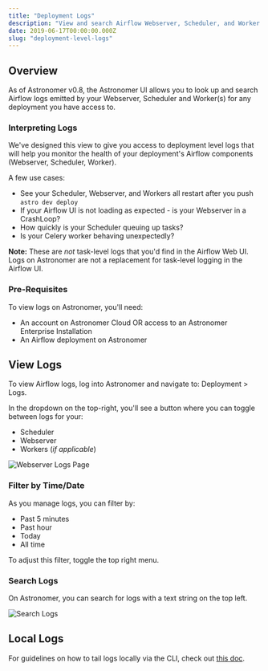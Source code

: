 ```yaml
---
title: "Deployment Logs"
description: "View and search Airflow Webserver, Scheduler, and Worker logs via the Astronomer UI."
date: 2019-06-17T00:00:00.000Z
slug: "deployment-level-logs"
---
```


## Overview

As of Astronomer v0.8, the Astronomer UI allows you to look up and search Airflow logs emitted by your Webserver, Scheduler and Worker(s) for any deployment you have access to.

### Interpreting Logs

We've designed this view to give you access to deployment level logs that will help you monitor the health of your deployment's Airflow components (Webserver, Scheduler, Worker).

A few use cases:

- See your Scheduler, Webserver, and Workers all restart after you push `astro dev deploy`
- If your Airflow UI is not loading as expected - is your Webserver in a CrashLoop?
- How quickly is your Scheduler queuing up tasks?
- Is your Celery worker behaving unexpectedly?

**Note:** These are _not_ task-level logs that you'd find in the Airflow Web UI. Logs on Astronomer are not a replacement for task-level logging in the Airflow UI.

### Pre-Requisites

To view logs on Astronomer, you'll need:

- An account on Astronomer Cloud OR access to an Astronomer Enterprise Installation
- An Airflow deployment on Astronomer

## View Logs

To view Airflow logs, log into Astronomer and navigate to: Deployment > Logs.

In the dropdown on the top-right, you'll see a button where you can toggle between logs for your:

- Scheduler
- Webserver
- Workers (*if applicable*)

![Webserver Logs Page](https://assets2.astronomer.io/main/docs/logs/logs-webserver.png)

### Filter by Time/Date

As you manage logs, you can filter by:

- Past 5 minutes
- Past hour
- Today
- All time

To adjust this filter, toggle the top right menu.

### Search Logs

On Astronomer, you can search for logs with a text string on the top left.

![Search Logs](https://assets2.astronomer.io/main/docs/logs/logs-search.png)

## Local Logs

For guidelines on how to tail logs locally via the CLI, check out [this doc](https://www.astronomer.io/docs/logs-and-source-control/).